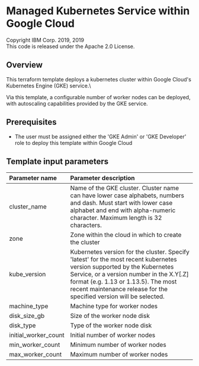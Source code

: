 # Managed Kubernetes Service within Google Cloud
Copyright IBM Corp. 2019, 2019 \
This code is released under the Apache 2.0 License.

## Overview
This terraform template deploys a kubernetes cluster within Google Cloud's Kubernetes Engine (GKE) service.\

Via this template, a configurable number of worker nodes can be deployed, with autoscaling capabilities provided by the GKE service.

## Prerequisites
* The user must be assigned either the 'GKE Admin' or 'GKE Developer' role to deploy this template within Google Cloud

## Template input parameters

| Parameter name         | Parameter description |
| :---                   | :---        |
| cluster_name           | Name of the GKE cluster. Cluster name can have lower case alphabets, numbers and dash. Must start with lower case alphabet and end with alpha-numeric character. Maximum length is 32 characters. |
| zone                   | Zone within the cloud in which to create the cluster |
| kube_version           | Kubernetes version for the cluster. Specify 'latest' for the most recent kubernetes version supported by the Kubernetes Service, or a version number in the X.Y[.Z] format (e.g. 1.13 or 1.13.5).  The most recent maintenance release for the specified version will be selected. |
| machine_type           | Machine type for worker nodes |
| disk\_size\_gb         | Size of the worker node disk |
| disk_type              | Type of the worker node disk |
| initial\_worker\_count | Initial number of worker nodes |
| min\_worker\_count     | Minimum number of worker nodes |
| max\_worker\_count     | Maximum number of worker nodes |
